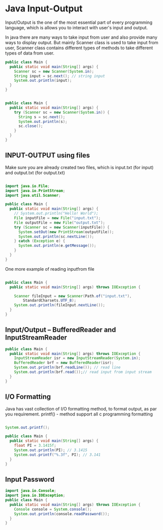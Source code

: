 # Java Input-Output

Input/Output is the one of the most essential part of every programming language, which is allows
you to interact with user's input and output.

In java there are many ways to take input from user and also provide many ways to display output.
But mainly Scanner class is used to take input from user, Scanner class contains different types of
methods to take different types of data from user.

```java
public class Main {
  public static void main(String[] args) {
    Scanner sc = new Scanner(System.in);
    String input = sc.next(); // string input
    System.out.println(input);
  }
}

```


```java

public class Main {
  public static void main(String[] args) {
    try (Scanner sc = new Scanner(System.in)) {
      String s = sc.next();
      System.out.println(s);
      sc.close();
    }
  }
}

```


## INPUT-OUTPUT using files

Make sure you are already created two files, which is input.txt (for input) and output.txt (for output.txt)

```java

import java.io.File;
import java.io.PrintStream;
import java.util.Scanner;

public class Main {
  public static void main(String[] args) {
    // System.out.println("Hello! World");
    File inputFile = new File("input.txt");
    File outputFile = new File("output.txt");
    try (Scanner sc = new Scanner(inputFile)) {
      System.setOut(new PrintStream(outputFile));
      System.out.println(sc.nextLine());
    } catch (Exception e) {
      System.out.println(e.getMessage());
    }
  }
}
```


One more example of reading inputfrom file

```java

public class Main {
  public static void main(String[] args) throws IOException {

    Scanner fileInput = new Scanner(Path.of("input.txt"),
        StandardCharsets.UTF_8);
    System.out.println(fileInput.nextLine());
  }
}

```


## Input/Output – BufferedReader and InputStreamReader


```java
public class Main {
  public static void main(String[] args) throws IOException {
    InputStreamReader isr = new InputStreamReader(System.in);
    BufferedReader brf = new BufferedReader(isr);
    System.out.println(brf.readLine()); // read line
    System.out.println(brf.read());// read input from input stream
  }
}

```

## I/O Formatting

Java has vast collection of I/O formatting method, to format output, as par you requirement.
printf() - method support all c programming formatting

```java

System.out.printf();

public class Main {
  public static void main(String[] args) {
    float PI = 3.1415f;
    System.out.println(PI); // 3.1415
    System.out.printf("%.3f", PI); // 3.141
  }
}

```

## Input Password

```java
import java.io.Console;
import java.io.IOException;
public class Main {
  public static void main(String[] args) throws IOException {
    Console console = System.console();
    System.out.println(console.readPassword());
  }
}

```